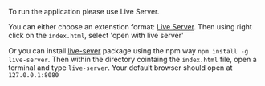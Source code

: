 To run the application please use Live Server.

You can either choose an extenstion format: [Live Server](https://marketplace.visualstudio.com/items?itemName=ritwickdey.LiveServer). Then using right click on the `index.html`, select 'open with live server'

Or you can install [live-sever](https://www.npmjs.com/package/live-server) package using the npm way `npm install -g live-server`. Then within the directory cointaing the `index.html` file, open a terminal and type `live-server`. Your default browser should open at `127.0.0.1:8080`